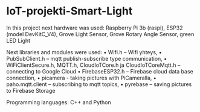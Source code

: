 # IoT-projekti-Smart-Light
In this project next hardware was used:
Raspberry Pi 3b (raspi),
ESP32 (model DevKitC_V4),
Grove Light Sensor,
Grove Rotary Angle Sensor,
green LED Light

Next libraries and modules were used:
• Wifi.h – Wifi yhteys,
• PubSubClient.h – mqtt publish-subscribe type communication,
• WiFiClientSecure.h, MQTT.h, CloudIoTCore.h ja CloudIoTCoreMqtt.h – connecting to Google Cloud
• FirebaseESP32.h – Firebase cloud data base connection,
• picamera - taking pictures with PiCameralla,
• paho.mqtt.client – subscribing to mqtt topics,
• pyrebase – saving pictures to Firebase Storage

Programming languages:
C++ and Python
